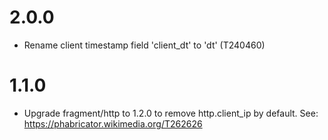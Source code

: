 # 2.0.0
- Rename client timestamp field 'client_dt' to 'dt' (T240460)

# 1.1.0
- Upgrade fragment/http to 1.2.0 to remove http.client_ip by default.
  See: https://phabricator.wikimedia.org/T262626
